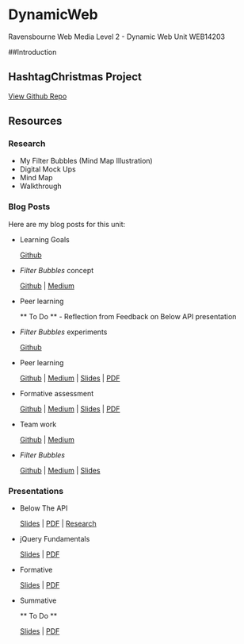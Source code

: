 # DynamicWeb
Ravensbourne Web Media Level 2 - Dynamic Web Unit WEB14203

##Introduction



## HashtagChristmas Project

[View Github Repo](http://)

## Resources


### Research

- My Filter Bubbles (Mind Map Illustration)
- Digital Mock Ups
- Mind Map
- Walkthrough


### Blog Posts

Here are my blog posts for this unit:

- Learning Goals 

  [Github](https://github.com/TomSharmanWeb/DynamicWeb/blob/master/Blog%20Posts/Learning%20Goals/learning_goals.md)

- *Filter Bubbles* concept 

	[Github](https://github.com/TomSharmanWeb/DynamicWeb/blob/master/Blog%20Posts/My%20Filter%20Bubble/Filter%20Bubbles%20-%20Your%20Personalised%20Web.md) | [Medium](https://medium.com/rave-web-media/filter-bubbles-your-personalised-web-9e31bea0901f#.xyye9tlql)
  
- Peer learning
 
	** To Do ** - Reflection from Feedback on Below API presentation


- *Filter Bubbles* experiments

	[Github](https://github.com/TomSharmanWeb/DynamicWeb/blob/master/Blog%20Posts/Code%20Progression/progress_with_code.md)


- Peer learning

	[Github](https://github.com/TomSharmanWeb/DynamicWeb/blob/master/Blog%20Posts/Mini-Lesson%20jQuery%20Fundamentals/mini_lesson_-_jquery_fundamentals.md) | [Medium](https://medium.com/rave-web-media/mini-lesson-jquery-fundamentals-b6dc684726bf#.2rf98ti4l) | [Slides](https://docs.google.com/presentation/d/1w0Gd3vmts9ACiqrAs25Q8xICZPmLD7NKtZJKflhWvFc/edit?usp=sharing) | [PDF](https://github.com/TomSharmanWeb/DynamicWeb/blob/master/Presentations/jQuery%20Fundamentals.pdf)

- Formative assessment

	[Github](https://github.com/TomSharmanWeb/DynamicWeb/blob/master/Blog%20Posts/Formative%20Presentation/formative_assessment_reflection.md) | [Medium](https://medium.com/rave-web-media/formative-assessment-reflection-5bebf0a3208b#.26c8qcga6) | [Slides](https://docs.google.com/presentation/d/1jEV-TGVNUWhN_ahZcBzk6KoIB-bXAe7NbwaLQE0roqk/edit?usp=sharing) | [PDF](https://github.com/TomSharmanWeb/DynamicWeb/blob/master/Presentations/HashtagChristmas%20Formative%20Presentation.pdf)


- Team work

	[Github](https://github.com/TomSharmanWeb/DynamicWeb/blob/master/Blog%20Posts/Team%20Work%20Evaluation/dynamic_web_%E2%80%93_team_work_evaluation.md) | [Medium](https://medium.com/rave-web-media/dynamic-web-team-work-evaluation-429fe63f9606#.2gfsiawaz)


- *Filter Bubbles* 

	[Github](http://) | [Medium](http://) | [Slides](http://)
	


### Presentations

- Below The API

	[Slides](https://docs.google.com/presentation/d/1zzIHfhUi2oeFrXxQaSr5dYdJU2jvIeBKXO9-0E93td0/edit?usp=sharing) | [PDF](https://github.com/TomSharmanWeb/DynamicWeb/blob/master/Presentations/Below%20The%20API%20Presentation.pdf) |  [Research](https://docs.google.com/document/d/1XrhVCMQD6fmmvnW1TchDGCvE5g4jjxqbQHB3zrwpNb4/edit?usp=sharing)


- jQuery Fundamentals

	[Slides](https://docs.google.com/presentation/d/1w0Gd3vmts9ACiqrAs25Q8xICZPmLD7NKtZJKflhWvFc/edit?usp=sharing) | [PDF](https://github.com/TomSharmanWeb/DynamicWeb/blob/master/Presentations/jQuery%20Fundamentals.pdf)


- Formative

	[Slides](https://docs.google.com/presentation/d/1jEV-TGVNUWhN_ahZcBzk6KoIB-bXAe7NbwaLQE0roqk/edit?usp=sharing) | [PDF](https://github.com/TomSharmanWeb/DynamicWeb/blob/master/Presentations/HashtagChristmas%20Formative%20Presentation.pdf)


- Summative 
	
	** To Do **
	
	[Slides](http://) | [PDF](http://)